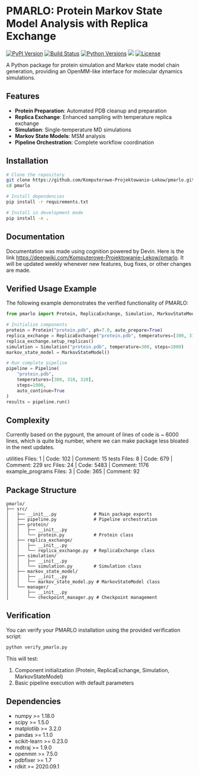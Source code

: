# PMARLO: Protein Markov State Model Analysis with Replica Exchange

[![PyPI Version][pypi-image]][pypi-url]
[![Build Status][build-image]][build-url]
[![Python Versions][versions-image]][versions-url]
[![][stars-image]][stars-url]
[![License][license-image]][license-url]

A Python package for protein simulation and Markov state model chain generation, providing an OpenMM-like interface for molecular dynamics simulations.

## Features

- **Protein Preparation**: Automated PDB cleanup and preparation
- **Replica Exchange**: Enhanced sampling with temperature replica exchange
- **Simulation**: Single-temperature MD simulations
- **Markov State Models**: MSM analysis
- **Pipeline Orchestration**: Complete workflow coordination

## Installation

```bash
# Clone the repository
git clone https://github.com/Komputerowe-Projektowanie-Lekow/pmarlo.git
cd pmarlo

# Install dependencies
pip install -r requirements.txt

# Install in development mode
pip install -e .
```


## Documentation
Documentation was made using cognition powered by Devin. Here is the link https://deepwiki.com/Komputerowe-Projektowanie-Lekow/pmarlo. It will be updated weekly whenever new features, bug fixes, or other changes are made.


## Verified Usage Example

The following example demonstrates the verified functionality of PMARLO:

```python
from pmarlo import Protein, ReplicaExchange, Simulation, MarkovStateModel, Pipeline

# Initialize components
protein = Protein("protein.pdb", ph=7.0, auto_prepare=True)
replica_exchange = ReplicaExchange("protein.pdb", temperatures=[300, 310, 320], auto_setup=False)
replica_exchange.setup_replicas()
simulation = Simulation("protein.pdb", temperature=300, steps=1000)
markov_state_model = MarkovStateModel()

# Run complete pipeline
pipeline = Pipeline(
    "protein.pdb",
    temperatures=[300, 310, 320],
    steps=1000,
    auto_continue=True
)
results = pipeline.run()
```

## Complexity

Currently based on the pygount, the amount of lines of code is ~ 6000 lines, which is quite big number, where we can make package less bloated in the next updates.

utilities
  Files: 1 | Code: 102 | Comment: 15
tests
  Files: 8 | Code: 679 | Comment: 229
src
  Files: 24 | Code: 5483 | Comment: 1176
example_programs
  Files: 3 | Code: 365 | Comment: 92

## Package Structure

```
pmarlo/
├── src/
│   ├── __init__.py              # Main package exports
│   ├── pipeline.py              # Pipeline orchestration
│   ├── protein/
│   │   ├── __init__.py
│   │   └── protein.py           # Protein class
│   ├── replica_exchange/
│   │   ├── __init__.py
│   │   └── replica_exchange.py  # ReplicaExchange class
│   ├── simulation/
│   │   ├── __init__.py
│   │   └── simulation.py        # Simulation class
│   ├── markov_state_model/
│   │   ├── __init__.py
│   │   └── markov_state_model.py # MarkovStateModel class
│   └── manager/
│       ├── __init__.py
│       └── checkpoint_manager.py # Checkpoint management
```

## Verification

You can verify your PMARLO installation using the provided verification script:

```bash
python verify_pmarlo.py
```

This will test:
1. Component initialization (Protein, ReplicaExchange, Simulation, MarkovStateModel)
2. Basic pipeline execution with default parameters

## Dependencies

- numpy >= 1.18.0
- scipy >= 1.5.0
- matplotlib >= 3.2.0
- pandas >= 1.1.0
- scikit-learn >= 0.23.0
- mdtraj >= 1.9.0
- openmm >= 7.5.0
- pdbfixer >= 1.7
- rdkit >= 2020.09.1

<!-- Badges: -->

[pypi-image]: https://img.shields.io/pypi/v/pmarlo
[pypi-url]: https://pypi.org/project/pmarlo/
[build-image]: https://github.com/Komputerowe-Projektowanie-Lekow/pmarlo/actions/workflows/publish.yml/badge.svg
[build-url]: https://github.com/Komputerowe-Projektowanie-Lekow/pmarlo/actions/workflows/publish.yml
[versions-image]: https://img.shields.io/pypi/pyversions/pmarlo
[versions-url]: https://pypi.org/project/pmarlo/
[stars-image]: https://img.shields.io/github/stars/Komputerowe-Projektowanie-Lekow/pmarlo
[stars-url]: https://github.com/Komputerowe-Projektowanie-Lekow/pmarlo
[license-image]: https://img.shields.io/pypi/l/pmarlo
[license-url]: https://github.com/Komputerowe-Projektowanie-Lekow/pmarlo/blob/main/LICENSE
